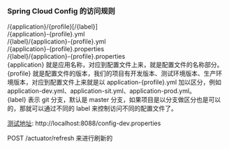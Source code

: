 ### Spring Cloud Config 的访问规则
/{application}/{profile}[/{label}]  
/{application}-{profile}.yml  
/{label}/{application}-{profile}.yml  
/{application}-{profile}.properties  
/{label}/{application}-{profile}.properties  
{application} 就是应用名称，对应到配置文件上来，就是配置文件的名称部分。  
{profile} 就是配置文件的版本，我们的项目有开发版本、测试环境版本、生产环境版本，对应到配置文件上来就是以 application-{profile}.yml 加以区分，例如application-dev.yml、application-sit.yml、application-prod.yml。  
{label} 表示 git 分支，默认是 master 分支，如果项目是以分支做区分也是可以的，那就可以通过不同的 label 来控制访问不同的配置文件了。  

[测试地址](http://localhost:8088/config-dev.properties): 
http://localhost:8088/config-dev.properties

POST /actuator/refresh 来进行刷新的
